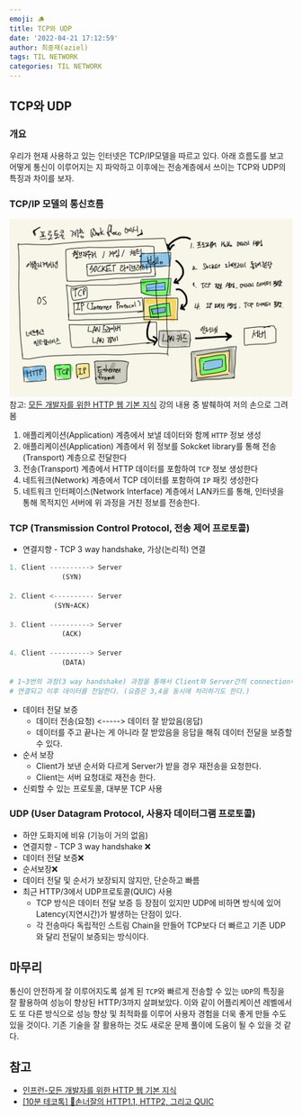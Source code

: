 ```yaml
---
emoji: 🪵
title: TCP와 UDP
date: '2022-04-21 17:12:59'
author: 최중재(aziel)
tags: TIL NETWORK
categories: TIL NETWORK
---
```


## TCP와 UDP

### 개요

우리가 현재 사용하고 있는 인터넷은 TCP/IP모델을 따르고 있다. 아래 흐름도를 보고 어떻게 통신이 이루어지는 지 파악하고 이후에는 전송계층에서 쓰이는 TCP와 UDP의 특징과 차이를 보자.

### TCP/IP 모델의 통신흐름

![tcp-ip-model-work-flow](./tcp-ip-model-work-flow.jpeg)
참고: [모든 개발자를 위한 HTTP 웹 기본 지식](https://www.inflearn.com/course/http-%EC%9B%B9-%EB%84%A4%ED%8A%B8%EC%9B%8C%ED%81%AC) 강의 내용 중 발췌하여 저의 손으로 그려 봄

1. 애플리케이션(Application) 계층에서 보낼 데이터와 함께 `HTTP` 정보 생성
2. 애플리케이션(Application) 계층에서 위 정보를 Sokcket library를 통해 전송(Transport) 계층으로 전달한다
3. 전송(Transport) 계층에서 HTTP 데이터를 포함하여 `TCP` 정보 생성한다
4. 네트워크(Network) 계층에서 TCP 데이터를 포함하여 `IP` 패킷 생성한다
5. 네트워크 인터페이스(Network Interface) 계층에서 LAN카드를 통해, 인터넷을 통해 목적지인 서버에 위 과정을 거친 정보를 전송한다.

### TCP (Transmission Control Protocol, 전송 제어 프로토콜)

- 연결지향 - TCP 3 way handshake, 가상(논리적) 연결

```python
1. Client ----------> Server
             (SYN)

2. Client <---------- Server
           (SYN+ACK)

3. Client ----------> Server
             (ACK)

4. Client ----------> Server
             (DATA)

# 1~3번의 과정(3 way handshake) 과정을 통해서 Client와 Server간의 connection이
# 연결되고 이후 데이터를 전달한다. (요즘은 3,4을 동시에 처리하기도 한다.)
```

- 데이터 전달 보증
  - 데이터 전송(요청) <-----> 데이터 잘 받았음(응답)
  - 데이터를 주고 끝나는 게 아니라 잘 받았음을 응답을 해줘 데이터 전달을 보증할 수 있다.
- 순서 보장
  - Client가 보낸 순서와 다르게 Server가 받을 경우 재전송을 요청한다.
  - Client는 서버 요청대로 재전송 한다.
- 신뢰할 수 있는 프로토콜, 대부분 TCP 사용

### UDP (User Datagram Protocol, 사용자 데이터그램 프로토콜)

- 하얀 도화지에 비유 (기능이 거의 없음)
- 연결지향 - TCP 3 way handshake ❌
- 데이터 전달 보증❌
- 순서보장❌
- 데이터 전달 및 순서가 보장되지 않지만, 단순하고 빠름
- 최근 HTTP/3에서 UDP프로토콜(QUIC) 사용
  - TCP 방식은 데이터 전달 보증 등 장점이 있지만 UDP에 비하면 방식에 있어 Latency(지연시간)가 발생하는 단점이 있다.
  - 각 전송마다 독립적인 스트림 Chain을 만들어 TCP보다 더 빠르고 기존 UDP와 달리 전달이 보증되는 방식이다.

## 마무리

통신이 안전하게 잘 이루어지도록 설계 된 `TCP`와 빠르게 전송할 수 있는 `UDP`의 특징을 잘 활용하여 성능이 향상된 HTTP/3까지 살펴보았다. 이와 같이 어플리케이션 레벨에서도 또 다른 방식으로 성능 향상 및 최적화를 이루어 사용자 경험을 더욱 좋게 만들 수도 있을 것이다. 기존 기술을 잘 활용하는 것도 새로운 문제 풀이에 도움이 될 수 있을 것 같다.

## 참고

- [인프런-모든 개발자를 위한 HTTP 웹 기본 지식](https://www.inflearn.com/course/http-%EC%9B%B9-%EB%84%A4%ED%8A%B8%EC%9B%8C%ED%81%AC)
- [[10분 테코톡] 🎃손너잘의 HTTP1.1, HTTP2, 그리고 QUIC](https://www.youtube.com/watch?v=ZgSC5K1sUYM&list=PLgXGHBqgT2TvpJ_p9L_yZKPifgdBOzdVH&index=50)

```toc

```
